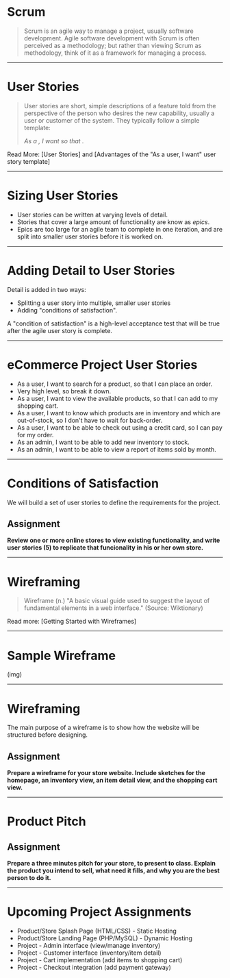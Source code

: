 # Scrum
> Scrum is an agile way to manage a project, usually software development. Agile software development with Scrum is often perceived as a methodology; but rather than viewing Scrum as methodology, think of it as a framework for managing a process.
> 
----

# User Stories

> User stories are short, simple descriptions of a feature told from the perspective of the person who desires the new capability, usually a user or customer of the system. They typically follow a simple template:
> 
> _As a <type of user>, I want <some goal> so that <some reason>._

Read More: [User Stories] and [Advantages of the "As a user, I want" user story template]

----

# Sizing User Stories

* User stories can be written at varying levels of detail.
* Stories that cover a large amount of functionality are know as _epics_.
* Epics are too large for an agile team to complete in one iteration, and are split into smaller user stories before it is worked on.

----

# Adding Detail to User Stories

Detail is added in two ways:
* Splitting a user story into multiple, smaller user stories
* Adding "conditions of satisfaction".

A "condition of satisfaction" is a high-level acceptance test that will be true after the agile user story is complete.

----

# eCommerce Project User Stories

* As a user, I want to search for a product, so that I can place an order.
* Very high level, so break it down.
* As a user, I want to view the available products, so that I can add to my shopping cart.
* As a user, I want to know which products are in inventory and which are out-of-stock, so I don't have to wait for back-order.
* As a user, I want to be able to check out using a credit card, so I can pay for my order.
* As an admin, I want to be able to add new inventory to stock.
* As an admin, I want to be able to view a report of items sold by month.

----

# Conditions of Satisfaction

We will build a set of user stories to define the requirements for the project. 

## Assignment

**Review one or more online stores to view existing functionality, and write user stories (5) to  replicate that funcionality in his or her own store.**

----

# Wireframing

> Wireframe (n.) "A basic visual guide used to suggest the layout of fundamental elements in a web interface." (Source: Wiktionary)

Read more: [Getting Started with Wireframes]

----

# Sample Wireframe

(img)

----

# Wireframing

The main purpose of a wireframe is to show how the website will be structured before designing.

## Assignment

**Prepare a wireframe for your store website. Include sketches for the homepage, an inventory view, an item detail view, and the shopping cart view.**

----

# Product Pitch

## Assignment

**Prepare a three minutes pitch for your store, to present to class. Explain the product you intend to sell, what need it fills, and why you are the best person to do it.**

----

# Upcoming Project Assignments

* Product/Store Splash Page (HTML/CSS) - Static Hosting
* Product/Store Landing Page (PHP/MySQL) - Dynamic Hosting
* Project - Admin interface (view/manage inventory)
* Project - Customer interface (inventory/item detail)
* Project - Cart implementation (add items to shopping cart)
* Project - Checkout integration (add payment gateway)
